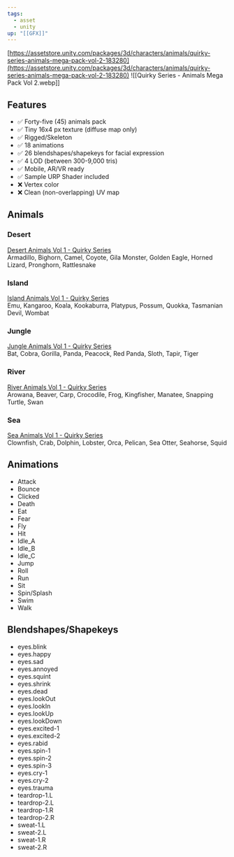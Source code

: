```yaml
---
tags:
  - asset
  - unity
up: "[[GFX]]"
---
```

[https://assetstore.unity.com/packages/3d/characters/animals/quirky-series-animals-mega-pack-vol-2-183280](https://assetstore.unity.com/packages/3d/characters/animals/quirky-series-animals-mega-pack-vol-2-183280)
![[Quirky Series - Animals Mega Pack Vol 2.webp]]

## Features
- ✅ Forty-five (45) animals pack
- ✅ Tiny 16x4 px texture (diffuse map only)
- ✅ Rigged/Skeleton
- ✅ 18 animations
- ✅ 26 blendshapes/shapekeys for facial expression
- ✅ 4 LOD (between 300-9,000 tris)
- ✅ Mobile, AR/VR ready
- ✅ Sample URP Shader included
- ❌ Vertex color
- ❌ Clean (non-overlapping) UV map

## Animals

### Desert
[Desert Animals Vol 1 - Quirky Series](https://assetstore.unity.com/packages/3d/characters/animals/desert-animals-vol-1-quirky-series-182933)  
Armadillo, Bighorn, Camel, Coyote, Gila Monster, Golden Eagle, Horned Lizard, Pronghorn, Rattlesnake

### Island
[Island Animals Vol 1 - Quirky Series](https://assetstore.unity.com/packages/3d/characters/animals/island-animals-vol-1-quirky-series-183599)  
Emu, Kangaroo, Koala, Kookaburra, Platypus, Possum, Quokka, Tasmanian Devil, Wombat

### Jungle
[Jungle Animals Vol 1 - Quirky Series](https://assetstore.unity.com/packages/3d/characters/animals/jungle-animals-vol-1-quirky-series-183600)  
Bat, Cobra, Gorilla, Panda, Peacock, Red Panda, Sloth, Tapir, Tiger

### River
[River Animals Vol 1 - Quirky Series](https://assetstore.unity.com/packages/3d/characters/animals/river-animals-vol-1-quirky-series-183279)  
Arowana, Beaver, Carp, Crocodile, Frog, Kingfisher, Manatee, Snapping Turtle, Swan

### Sea
[Sea Animals Vol 1 - Quirky Series](https://assetstore.unity.com/packages/3d/characters/animals/sea-animals-vol-1-quirky-series-182282)  
Clownfish, Crab, Dolphin, Lobster, Orca, Pelican, Sea Otter, Seahorse, Squid

## Animations
- Attack
- Bounce
- Clicked
- Death
- Eat
- Fear
- Fly
- Hit
- Idle_A
- Idle_B
- Idle_C
- Jump
- Roll
- Run
- Sit
- Spin/Splash
- Swim
- Walk

## Blendshapes/Shapekeys
- eyes.blink
- eyes.happy
- eyes.sad
- eyes.annoyed
- eyes.squint
- eyes.shrink
- eyes.dead
- eyes.lookOut
- eyes.lookIn
- eyes.lookUp
- eyes.lookDown
- eyes.excited-1
- eyes.excited-2
- eyes.rabid
- eyes.spin-1
- eyes.spin-2
- eyes.spin-3
- eyes.cry-1
- eyes.cry-2
- eyes.trauma
- teardrop-1.L
- teardrop-2.L
- teardrop-1.R
- teardrop-2.R
- sweat-1.L
- sweat-2.L
- sweat-1.R
- sweat-2.R